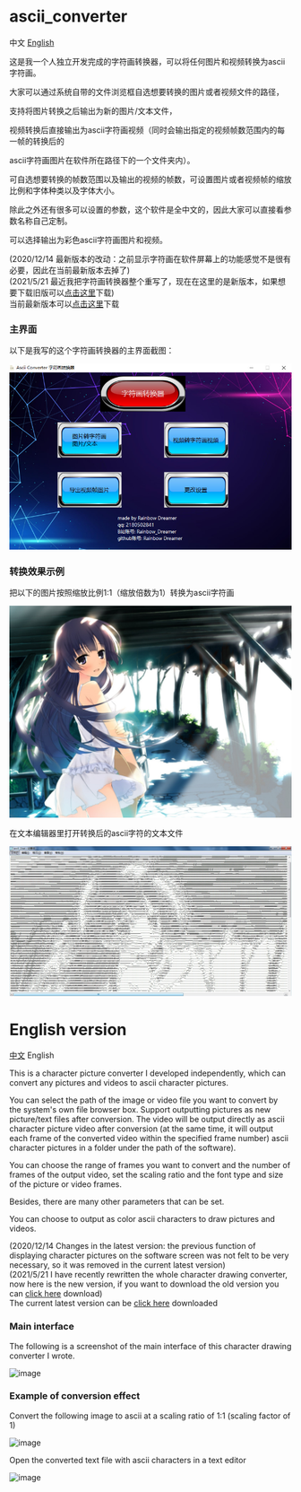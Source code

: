 # ascii_converter

中文 [English](#English-version)

这是我一个人独立开发完成的字符画转换器，可以将任何图片和视频转换为ascii字符画。

大家可以通过系统自带的文件浏览框自选想要转换的图片或者视频文件的路径，

支持将图片转换之后输出为新的图片/文本文件，

视频转换后直接输出为ascii字符画视频（同时会输出指定的视频帧数范围内的每一帧的转换后的

ascii字符画图片在软件所在路径下的一个文件夹内）。

可自选想要转换的帧数范围以及输出的视频的帧数，可设置图片或者视频帧的缩放比例和字体种类以及字体大小。

除此之外还有很多可以设置的参数，这个软件是全中文的，因此大家可以直接看参数名称自己定制。

可以选择输出为彩色ascii字符画图片和视频。

(2020/12/14 最新版本的改动：之前显示字符画在软件屏幕上的功能感觉不是很有必要，因此在当前最新版本去掉了)  
(2021/5/21 最近我把字符画转换器整个重写了，现在在这里的是新版本，如果想要下载旧版可以[点击这里](https://www.jianguoyun.com/p/DWBzGQIQhPG0CBidmvUD)下载)  
当前最新版本可以[点击这里](https://www.jianguoyun.com/p/DSYMiNgQhPG0CBiLmvUD)下载

### 主界面

以下是我写的这个字符画转换器的主界面截图：

![image](previews/1.jpg)

### 转换效果示例

把以下的图片按照缩放比例1:1（缩放倍数为1）转换为ascii字符画

![image](previews/2.jpg)

在文本编辑器里打开转换后的ascii字符的文本文件

![image](previews/3.jpg)

# English version

[中文](#ascii_converter) English

This is a character picture converter I developed independently, which can convert any pictures and videos to ascii character pictures.

You can select the path of the image or video file you want to convert by the system's own file browser box. Support outputting pictures as new picture/text files after conversion. The video will be output directly as ascii character picture video after conversion (at the same time, it will output each frame of the converted video within the specified frame number) ascii character pictures in a folder under the path of the software).

You can choose the range of frames you want to convert and the number of frames of the output video, set the scaling ratio and the font type and size of the picture or video frames.

Besides, there are many other parameters that can be set.

You can choose to output as color ascii characters to draw pictures and videos.

(2020/12/14 Changes in the latest version: the previous function of displaying character pictures on the software screen was not felt to be very necessary, so it was removed in the current latest version)  
(2021/5/21 I have recently rewritten the whole character drawing converter, now here is the new version, if you want to download the old version you can [click here](https://www.jianguoyun.com/p/DWBzGQIQhPG0CBidmvUD) download)  
The current latest version can be [click here](https://www.jianguoyun.com/p/DSYMiNgQhPG0CBiLmvUD) downloaded

### Main interface

The following is a screenshot of the main interface of this character drawing converter I wrote.

![image](https://github.com/Rainbow-Dreamer/ascii_converter/blob/master/previews/4.jpg?raw=true)

### Example of conversion effect

Convert the following image to ascii at a scaling ratio of 1:1 (scaling factor of 1)

![image](https://github.com/Rainbow-Dreamer/ascii_converter/blob/master/previews/2.jpg?raw=True)

Open the converted text file with ascii characters in a text editor

![image](https://github.com/Rainbow-Dreamer/ascii_converter/blob/master/previews/3.jpg?raw=True)
